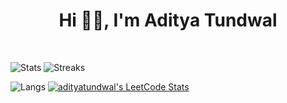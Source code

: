 <h1 align="center"> Hi 👋🏻, I'm Aditya Tundwal </br>
</h1>
<p align="center">
<a href="mailto:aditya_tundwal_@outlook.com" target="outlook"><img alt="" src="https://img.shields.io/badge/Microsoft%20Outlook-0078D4.svg?style=for-the-badge&logo=Microsoft-Outlook&logoColor=white" /></a>
<a  href="mailto:adityatundwal1998@gmail.com" target="gmail"><img alt="" src="https://img.shields.io/badge/Gmail-EA4335.svg?style=for-the-badge&logo=Gmail&logoColor=white" /></a>
<a href="https://www.linkedin.com/in/adityatundwal" target="_blank"><img alt="" src="https://img.shields.io/badge/LinkedIn-0A66C2.svg?style=for-the-badge&logo=LinkedIn&logoColor=white" style="vertical-align:center" /></a>
<a href="https://leetcode.com/adityatundwal/" target="_blank"><img alt="" src="https://img.shields.io/badge/LeetCode-FFA116.svg?style=for-the-badge&logo=LeetCode&logoColor=white" style="vertical-align:center" /></a>
<a href="https://github.com/adityatundwal" target="_blank"><img alt="" src="https://img.shields.io/badge/GitHub-181717.svg?style=for-the-badge&logo=GitHub&logoColor=white" style="vertical-align:center" /></a>
<a href="https://www.hackerearth.com/@Aditya_tundwal" target="_blank"><img alt="" src="https://img.shields.io/badge/HackerEarth-2C3454.svg?style=for-the-badge&logo=HackerEarth&logoColor=white" style="vertical-align:center" /></a>
</p>

![Stats](https://github-readme-stats.vercel.app/api?username=adityatundwal&show_icons=true&hide_border=false&theme=algolia&count_private=true&include_all_commits=true&layout=normal)
![Streaks](http://github-readme-streak-stats.herokuapp.com?user=adityatundwal&theme=algolia&date_format=j%20M%5B%20Y%5D&layout=normal)

![Langs](https://github-readme-stats.vercel.app/api/top-langs/?username=adityatundwal&show_icons=true&hide_border=false&theme=algolia&count_private=true&include_all_commits=true&layout=normal)
[![adityatundwal's LeetCode Stats](https://leetcode-stats.vercel.app/api?username=adityatundwal&theme=dark)](https://github.com/JeremyTsaii/leetcode-stats&layout=normal)






